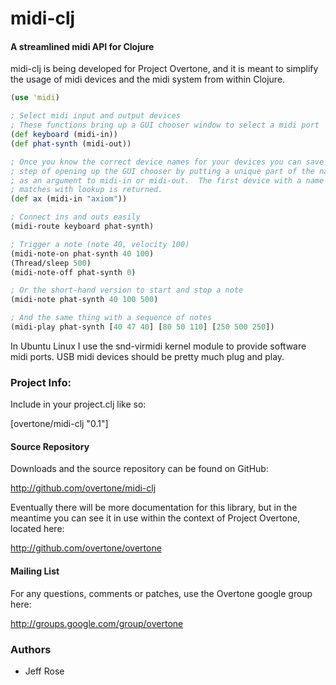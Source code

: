   midi-clj
==============

#### A streamlined midi API for Clojure

midi-clj is being developed for Project Overtone, and it is meant to simplify
the usage of midi devices and the midi system from within Clojure.

```clojure
(use 'midi)

; Select midi input and output devices
; These functions bring up a GUI chooser window to select a midi port
(def keyboard (midi-in))
(def phat-synth (midi-out))

; Once you know the correct device names for your devices you can save the
; step of opening up the GUI chooser by putting a unique part of the name
; as an argument to midi-in or midi-out.  The first device with a name that
; matches with lookup is returned.
(def ax (midi-in "axiom"))

; Connect ins and outs easily
(midi-route keyboard phat-synth)

; Trigger a note (note 40, velocity 100)
(midi-note-on phat-synth 40 100)
(Thread/sleep 500)
(midi-note-off phat-synth 0)

; Or the short-hand version to start and stop a note
(midi-note phat-synth 40 100 500)

; And the same thing with a sequence of notes
(midi-play phat-synth [40 47 40] [80 50 110] [250 500 250])
```

In Ubuntu Linux I use the snd-virmidi kernel module to provide software midi
ports.  USB midi devices should be pretty much plug and play.


### Project Info:

Include in your project.clj like so:

  [overtone/midi-clj "0.1"]

#### Source Repository
Downloads and the source repository can be found on GitHub:

  http://github.com/overtone/midi-clj

Eventually there will be more documentation for this library, but in the
meantime you can see it in use within the context of Project Overtone, located
here:

  http://github.com/overtone/overtone

#### Mailing List

For any questions, comments or patches, use the Overtone google group here:

http://groups.google.com/group/overtone

### Authors

* Jeff Rose
